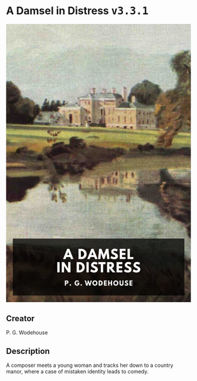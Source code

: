 
# A Damsel in Distress <kbd>v3.3.1</kbd>

<center>
  <img src="./cover-1024.jpg"/>
</center>

## Creator
P. G. Wodehouse

## Description
A composer meets a young woman and tracks her down to a country manor, where a case of mistaken identity leads to comedy.

